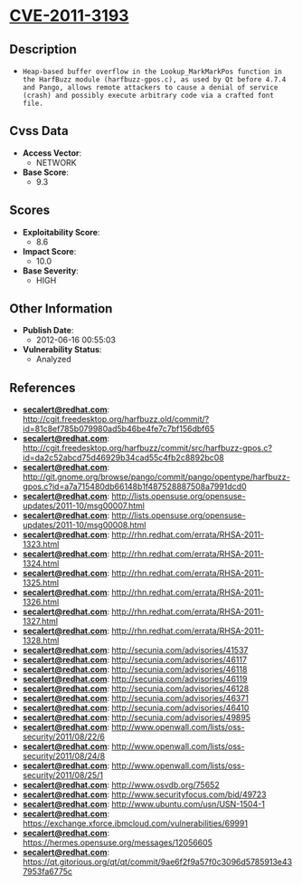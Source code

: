 
# [CVE-2011-3193](https://cve.mitre.org/cgi-bin/cvename.cgi?name=CVE-2011-3193)

## Description

- `Heap-based buffer overflow in the Lookup_MarkMarkPos function in the HarfBuzz module (harfbuzz-gpos.c), as used by Qt before 4.7.4 and Pango, allows remote attackers to cause a denial of service (crash) and possibly execute arbitrary code via a crafted font file.`

## Cvss Data

- **Access Vector**:
  - NETWORK
- **Base Score**:
  - 9.3

## Scores

- **Exploitability Score**:
  - 8.6
- **Impact Score**:
  - 10.0
- **Base Severity**:
  - HIGH

## Other Information

- **Publish Date**:
  - 2012-06-16 00:55:03
- **Vulnerability Status**:
  - Analyzed

## References

- **secalert@redhat.com**: http://cgit.freedesktop.org/harfbuzz.old/commit/?id=81c8ef785b079980ad5b46be4fe7c7bf156dbf65
- **secalert@redhat.com**: http://cgit.freedesktop.org/harfbuzz/commit/src/harfbuzz-gpos.c?id=da2c52abcd75d46929b34cad55c4fb2c8892bc08
- **secalert@redhat.com**: http://git.gnome.org/browse/pango/commit/pango/opentype/harfbuzz-gpos.c?id=a7a715480db66148b1f487528887508a7991dcd0
- **secalert@redhat.com**: http://lists.opensuse.org/opensuse-updates/2011-10/msg00007.html
- **secalert@redhat.com**: http://lists.opensuse.org/opensuse-updates/2011-10/msg00008.html
- **secalert@redhat.com**: http://rhn.redhat.com/errata/RHSA-2011-1323.html
- **secalert@redhat.com**: http://rhn.redhat.com/errata/RHSA-2011-1324.html
- **secalert@redhat.com**: http://rhn.redhat.com/errata/RHSA-2011-1325.html
- **secalert@redhat.com**: http://rhn.redhat.com/errata/RHSA-2011-1326.html
- **secalert@redhat.com**: http://rhn.redhat.com/errata/RHSA-2011-1327.html
- **secalert@redhat.com**: http://rhn.redhat.com/errata/RHSA-2011-1328.html
- **secalert@redhat.com**: http://secunia.com/advisories/41537
- **secalert@redhat.com**: http://secunia.com/advisories/46117
- **secalert@redhat.com**: http://secunia.com/advisories/46118
- **secalert@redhat.com**: http://secunia.com/advisories/46119
- **secalert@redhat.com**: http://secunia.com/advisories/46128
- **secalert@redhat.com**: http://secunia.com/advisories/46371
- **secalert@redhat.com**: http://secunia.com/advisories/46410
- **secalert@redhat.com**: http://secunia.com/advisories/49895
- **secalert@redhat.com**: http://www.openwall.com/lists/oss-security/2011/08/22/6
- **secalert@redhat.com**: http://www.openwall.com/lists/oss-security/2011/08/24/8
- **secalert@redhat.com**: http://www.openwall.com/lists/oss-security/2011/08/25/1
- **secalert@redhat.com**: http://www.osvdb.org/75652
- **secalert@redhat.com**: http://www.securityfocus.com/bid/49723
- **secalert@redhat.com**: http://www.ubuntu.com/usn/USN-1504-1
- **secalert@redhat.com**: https://exchange.xforce.ibmcloud.com/vulnerabilities/69991
- **secalert@redhat.com**: https://hermes.opensuse.org/messages/12056605
- **secalert@redhat.com**: https://qt.gitorious.org/qt/qt/commit/9ae6f2f9a57f0c3096d5785913e437953fa6775c
